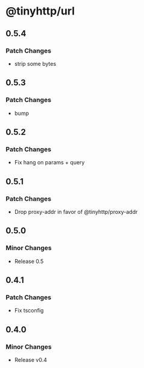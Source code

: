 # @tinyhttp/url

## 0.5.4

### Patch Changes

- strip some bytes

## 0.5.3

### Patch Changes

- bump

## 0.5.2

### Patch Changes

- Fix hang on params + query

## 0.5.1

### Patch Changes

- Drop proxy-addr in favor of @tinyhttp/proxy-addr

## 0.5.0

### Minor Changes

- Release 0.5

## 0.4.1

### Patch Changes

- Fix tsconfig

## 0.4.0

### Minor Changes

- Release v0.4
